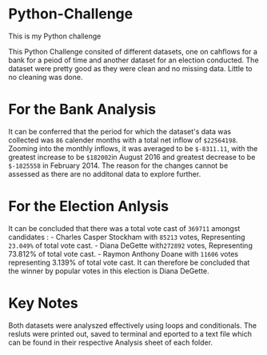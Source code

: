# Python-Challenge
This is my Python challenge

This Python Challenge consited of different datasets, one on cahflows for a bank for a peiod of time and another dataset for an election conducted.
The dataset were pretty good as they were clean and no missing data.
Little to no cleaning was done.

# For the Bank Analysis
It can be conferred that the period for which the dataset's data was collected was `86` calender months with a total net inflow of `$22564198`.
Zooming into the monthly inflows, it was averaged to be `$-8311.11`, with the greatest increase to be `$182002`in August 2016 and greatest decrease to be `$-1825558` in February 2014.
The reason for the changes cannot be assessed as there are no additonal data to explore further.

# For the Election Anlysis
It can be concluded that there was a total vote cast of `369711` amongst candidates :
    - Charles Casper Stockham with `85213` votes, Representing  `23.049%` of total vote cast.
    - Diana DeGette with`272892` votes, Representing 73.812% of total vote cast.
    - Raymon Anthony Doane with `11606` votes representing 3.139% of total vote cast.
It can therefore be concluded that the winner by popular votes in this election is Diana DeGette.

# Key Notes
Both datasets were analyszed effectively using loops and conditionals.
The resluts were printed out, saved to terminal and eported to a text file which can be found in their respective Analysis sheet of each folder.
